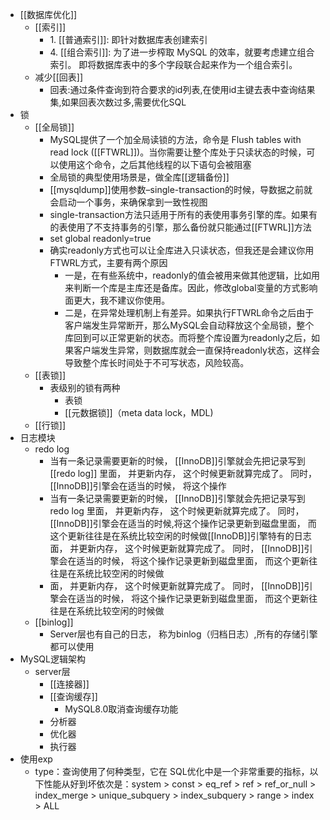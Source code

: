 - [[数据库优化]]
    - [[索引]]
        - 1. [[普通索引]]: 即针对数据库表创建索引
        - 4. [[组合索引]]: 为了进一步榨取 MySQL 的效率，就要考虑建立组合索引。 即将数据库表中的多个字段联合起来作为一个组合索引。
    - 减少[[回表]]
        - 回表:通过条件查询到符合要求的id列表,在使用id主键去表中查询结果集,如果回表次数过多,需要优化SQL
- 锁
    - [[全局锁]]
        - MySQL提供了一个加全局读锁的方法，命令是 Flush tables with read lock ([[FTWRL]])。当你需要让整个库处于只读状态的时候，可以使用这个命令，之后其他线程的以下语句会被阻塞
        - 全局锁的典型使用场景是，做全库[[逻辑备份]]
        - [[mysqldump]]使用参数–single-transaction的时候，导数据之前就会启动一个事务，来确保拿到一致性视图
        - single-transaction方法只适用于所有的表使用事务引擎的库。如果有的表使用了不支持事务的引擎，那么备份就只能通过[[FTWRL]]方法
        - set global readonly=true
        - 确实readonly方式也可以让全库进入只读状态，但我还是会建议你用FTWRL方式，主要有两个原因
            - 一是，在有些系统中，readonly的值会被用来做其他逻辑，比如用来判断一个库是主库还是备库。因此，修改global变量的方式影响面更大，我不建议你使用。
            - 二是，在异常处理机制上有差异。如果执行FTWRL命令之后由于客户端发生异常断开，那么MySQL会自动释放这个全局锁，整个库回到可以正常更新的状态。而将整个库设置为readonly之后，如果客户端发生异常，则数据库就会一直保持readonly状态，这样会导致整个库长时间处于不可写状态，风险较高。
    - [[表锁]]
        - 表级别的锁有两种
            - 表锁
            - [[元数据锁]]（meta data lock，MDL)
    - [[行锁]]
- 日志模块
    - redo log
        - 当有一条记录需要更新的时候， [[InnoDB]]引擎就会先把记录写到[[redo log]] 里面， 并更新内存， 这个时候更新就算完成了。 同时， [[InnoDB]]引擎会在适当的时候， 将这个操作
        - 当有一条记录需要更新的时候， [[InnoDB]]引擎就会先把记录写到redo log 里面， 并更新内存， 这个时候更新就算完成了。 同时， [[InnoDB]]引擎会在适当的时候,将这个操作记录更新到磁盘里面， 而这个更新往往是在系统比较空闲的时候做[[InnoDB]]引擎特有的日志面， 并更新内存， 这个时候更新就算完成了。 同时， [[InnoDB]]引擎会在适当的时候， 将这个操作记录更新到磁盘里面， 而这个更新往往是在系统比较空闲的时候做
        - 面， 并更新内存， 这个时候更新就算完成了。 同时， [[InnoDB]]引擎会在适当的时候， 将这个操作记录更新到磁盘里面， 而这个更新往往是在系统比较空闲的时候做
    - [[binlog]]
        - Server层也有自己的日志， 称为binlog（归档日志）,所有的存储引擎都可以使用
- MySQL逻辑架构
    - server层
        - [[连接器]]
        - [[查询缓存]]
            - MySQL8.0取消查询缓存功能
        - 分析器
        - 优化器
        - 执行器
- 使用exp
    - type：查询使用了何种类型，它在 SQL优化中是一个非常重要的指标，以下性能从好到坏依次是：system > const > eq_ref > ref > ref_or_null > index_merge > unique_subquery > index_subquery > range > index > ALL

